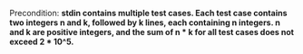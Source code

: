 Precondition: **stdin contains multiple test cases. Each test case contains two integers n and k, followed by k lines, each containing n integers. n and k are positive integers, and the sum of n * k for all test cases does not exceed 2 * 10^5.**